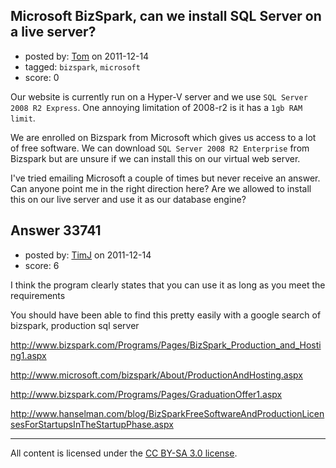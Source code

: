 ## Microsoft BizSpark, can we install SQL Server on a live server?

- posted by: [Tom](https://stackexchange.com/users/-1/8177-tom) on 2011-12-14
- tagged: `bizspark`, `microsoft`
- score: 0

Our website is currently run on a Hyper-V server and we use `SQL Server 2008 R2 Express`.  One annoying limitation of 2008-r2 is it has a `1gb RAM limit`.

We are enrolled on Bizspark from Microsoft which gives us access to a lot of free software.  We can download `SQL Server 2008 R2 Enterprise` from Bizspark but are unsure if we can install this on our virtual web server.

I've tried emailing Microsoft a couple of times but never receive an answer.  Can anyone point me in the right direction here?  Are we allowed to install this on our live server and use it as our database engine?


## Answer 33741

- posted by: [TimJ](https://stackexchange.com/users/-1/1172-timj) on 2011-12-14
- score: 6

I think the program clearly states that you can use it as long as you meet the requirements

You should have been able to find this pretty easily with a google search of bizspark, production sql server

http://www.bizspark.com/Programs/Pages/BizSpark_Production_and_Hosting1.aspx

http://www.microsoft.com/bizspark/About/ProductionAndHosting.aspx

http://www.bizspark.com/Programs/Pages/GraduationOffer1.aspx


http://www.hanselman.com/blog/BizSparkFreeSoftwareAndProductionLicensesForStartupsInTheStartupPhase.aspx




---

All content is licensed under the [CC BY-SA 3.0 license](https://creativecommons.org/licenses/by-sa/3.0/).
